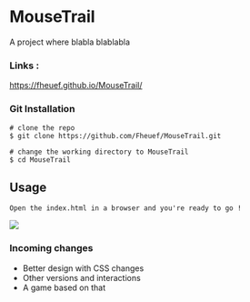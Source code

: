 # MouseTrail
A project where blabla blablabla

### Links :
https://fheuef.github.io/MouseTrail/

### Git Installation
```
# clone the repo
$ git clone https://github.com/Fheuef/MouseTrail.git

# change the working directory to MouseTrail
$ cd MouseTrail

```

## Usage

```
Open the index.html in a browser and you're ready to go !
```


![](project_presentation.gif)

### Incoming changes
- Better design with CSS changes
- Other versions and interactions
- A game based on that
